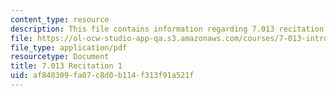 ```yaml
---
content_type: resource
description: This file contains information regarding 7.013 recitation 1.
file: https://ol-ocw-studio-app-qa.s3.amazonaws.com/courses/7-013-introductory-biology-spring-2013/af848309fa07c8d0b114f313f91a521f_MIT7_013S12_Recitation_1.pdf
file_type: application/pdf
resourcetype: Document
title: 7.013 Recitation 1
uid: af848309-fa07-c8d0-b114-f313f91a521f
---
```

